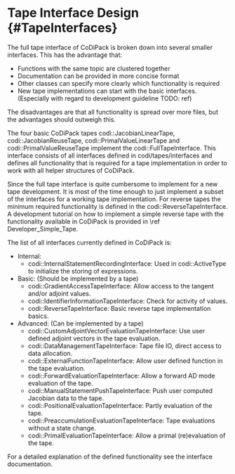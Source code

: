 Tape Interface Design {#TapeInterfaces}
=======

The full tape interface of CoDiPack is broken down into several smaller interfaces. This has the advantage that:
 - Functions with the same topic are clustered together
 - Documentation can be provided in more concise format
 - Other classes can specify more clearly which functionality is required
 - New tape implementations can start with the basic interfaces. (Especially with regard to development guideline TODO: ref)

The disadvantages are that all functionality is spread over more files, but the advantages should outweigh this.

The four basic CoDiPack tapes codi::JacobianLinearTape, codi::JacobianReuseTape, codi::PrimalValueLinearTape and
codi::PrimalValueReuseTape implement the codi::FullTapeInterface. This interface consists of all interfaces defined
in codi/tapes/interfaces and defines all functionality that is required for a tape implementation in order to work with
all helper structures of CoDiPack.

Since the full tape interface is quite cumbersome to implement for a new tape development. It is most of the time enough
to just implement a subset of the interfaces for a working tape implementation. For reverse tapes the minimum required
functionality is defined in the codi::ReverseTapeInterface. A development tutorial on how to implement a simple reverse
tape with the functionality available in CoDiPack is provided in \ref Developer_Simple_Tape.

The list of all interfaces currently defined in CoDiPack is:
 - Internal:
   - codi::InternalStatementRecordingInterface: Used in codi::ActiveType to initialize the storing of expressions.
 - Basic: (Should be implemented by a tape)
   - codi::GradientAccessTapeInterface: Allow access to the tangent and/or adjoint values.
   - codi::IdentifierInformationTapeInterface: Check for activity of values.
   - codi::ReverseTapeInterface: Basic reverse tape implementation basics.
 - Advanced: (Can be implemented by a tape)
   - codi::CustomAdjointVectorEvaluationTapeInterface: Use user defined adjoint vectors in the tape evaluation.
   - codi::DataManagementTapeInterface: Tape file IO, direct access to data allocation.
   - codi::ExternalFunctionTapeInterface: Allow user defined function in the tape evaluation.
   - codi::ForwardEvaluationTapeInterface: Allow a forward AD mode evaluation of the tape.
   - codi::ManualStatementPushTapeInterface: Push user computed Jacobian data to the tape.
   - codi::PositionalEvaluationTapeInterface: Partly evaluation of the tape.
   - codi::PreaccumulationEvaluationTapeInterface: Tape evaluations without a state change.
   - codi::PrimalEvaluationTapeInterface: Allow a primal (re)evaluation of the tape.

For a detailed explanation of the defined functionality see the interface documentation.

